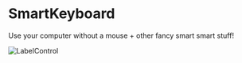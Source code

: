 # SmartKeyboard
Use your computer without a mouse + other fancy smart smart stuff! 

![LabelControl](http://www.donationcoder.com/Software/Skrommel/LabelControl/LabelControlScreenP.gif)

